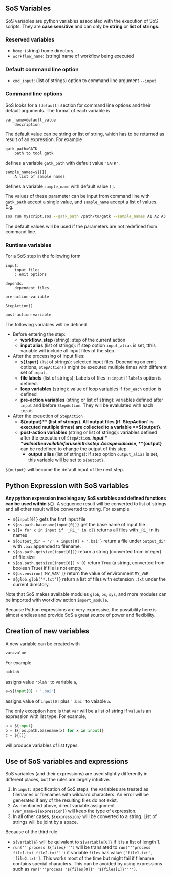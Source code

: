 ## SoS Variables

SoS variables are python variables associated with the execution of SoS scripts. They are **case sensitive** and can only be **string** or **list of strings**. 

### Reserved variables

* `home`: (string) home directory
* `workflow_name`: (string) name of workflow being executed


### Default command line option

* `cmd_input`: (list of strings) option to command line argument `--input`

### Command line options

SoS looks for a `[default]` section for command line options and their default arguments. The format of each variable is 
```
var_name=default_value
    description
```

The default value can be string or list of string, which has to be returned as result of an expression. For example

```
gatk_path=GATK
    path to tool gatk
```

defines a variable `gatk_path` with default value `'GATK'`. 

```
sample_names=${[]}
    A list of sample names
```

defines a variable `sample_name` with default value `[]`. 

The values of these parameter can be input from command line with `gatk_path` accept a single value, and `sample_name` accept a list of values. E.g.

```bash
sos run myscript.sos --gatk_path /path/to/gatk --sample_names A1 A2 A3
```

The default values will be used if the parameters are not redefined from command line.

### Runtime variables

For a SoS step in the following form

```[workflow_step: input_alias=ia, output_alias=oa]
input:
	input_files
	: emit options

depends:
    dependent_files

pre-action-variable

StepAction()

post-action-variable
```

The following variables will be defined


* Before entering the step:
  * **workflow_step** (string): step of the current action 
  * **input alias** (list of strings): if step option `input_alias` is set, tthis variable will include all input files of the step.
* After the processing of input files:
  * **`${input}`** (list of strings): selected input files. Depending on emit options, `StepAction()` might be executed multiple times with different set of `input`. 
  * **file labels** (list of strings): Labels of files in `input` if `labels` option is defined.
  * **loop variables** (string): value of loop variables if `for_each` option is defined 
  * **pre-action variables** (string or list of string): variables defined after `input` and before `StepAction`. They will be evalulated with each `input`.
* After the exeuction of `StepAction`
  * **${output}** (list of strings). All output files (if `StepAction` is executed mutliple times) are collected to a variable **${output}**. 
  * **post-action variables** (string or list of strings): variables defined after the execution of `StepAction`. **${input}** will not be available for use in this step. As a special case, **${output}** can be redefined to change the output of this step.
	* **output alias** (list of strings): if step option `output_alias` is set, this variable will be set to `${output}`.

`${output}` will become the default input of the next step.


## Python Expression with SoS variables

**Any python expression involving any SoS variables and defined functions can be used within `${}`**. A sequence result will be converted to list of strings and all other result will be converted to string. For example

* `${input[0]}` gets the first input file
* `${os.path.basename(input[0])}` get the base name of input file
* `${[x for x in input if '_R1_' in x]}` returns all files with `_R1_` in its names
* `${output_dir + '/' + input[0] + '.bai'}` return a file under `output_dir` with `.bai` appended to filename.
* `${os.path.getsize(input[0])}` return a string (converted from integer) of file size
* `${os.path.getsize(input[0]) > 0}` return `True` (a string, converted from boolean True) if file is not empty.
* `${os.environ['MY_VAR']}` return the value of environment `MY_VAR`.
* `${glob.glob('*.txt')}` return a list of files with extension `.txt` under the current directory.

Note that SoS makes available modules `glob`, `os`, `sys`, and more modules can be imported with workflow action `import_module`.

Because Python expressions are very expressive, the possibility here is almost endless and provide SoS a great source of power and flexibility.

## Creation of new variables

A new variable can be created with 

```python
var=value
```

For example
```python
a=blah
```

assigns value `'blah'` to variable `a`,

```python
a=${input[0] + '.bai'}
```

assigns value of `input[0]` plus `'.bai'` to vaiable `a`.

The only exception here is that `var` will be a list of string if `value` is an expression with list type. For example,

```python
a = ${input}
b = ${[os.path.basename(x) for x in input]}
c = ${[]}
```
will produce variables of list types.

## Use of SoS variables and expressions

SoS variables (and their expressions) are used slightly differently in different places, but the rules are largely intuitive.

1. In `input:` specification of SoS steps, the variables are treated as filenames or filenames with wildcard characters. An error will be generated if any of the resulting files do not exist.
2. As mentioned above, direct variable assignment (`var_name=${expression}`) will keep the type of expression.
3. In all other cases, `${expression}` will be converted to a string. List of strings will be joint by a space. 

Because of the third rule

* `${variable}` will be quivalent to `${variable[0]}` if it is a list of length  1. 
* `run('''process ${files}''')` will be translated to `run('''process file1.txt file2.txt''')` if variable `files` has value `['file1.txt', 'file2.txt']`. This works most of the time but might fail if filename contains special characters. This can be avoided by using expressions such as `run('''process '${files[0]}' '${files[1]}'''')`.


